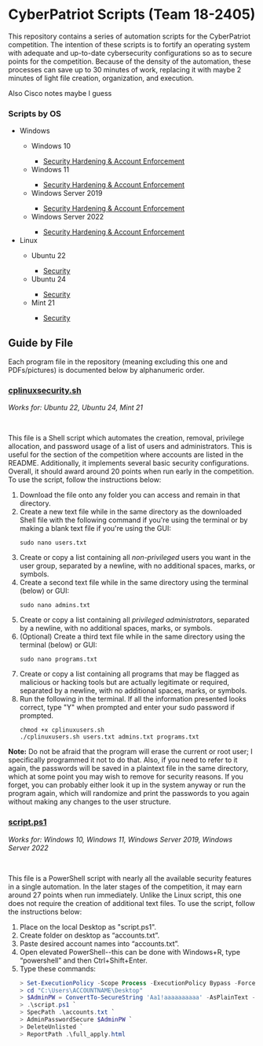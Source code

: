 # CyberPatriot Scripts (Team 18-2405)
<p>This repository contains a series of automation scripts for the CyberPatriot competition. The intention of these scripts is to fortify an operating system with adequate and up-to-date cybersecurity configurations so as to secure points for the competition. Because of the density of the automation, these processes can save up to 30 minutes of work, replacing it with maybe 2 minutes of light file creation, organization, and execution.</p>

<p>Also Cisco notes maybe I guess</p>
<h3>Scripts by OS</h3>
<ul>
  <li>Windows</li>
  <ul>
    <li>Windows 10</li>
      <ul><li><a href="Windows/script.ps1">Security Hardening & Account Enforcement</a></li></ul>
    <li>Windows 11</li>
      <ul><li><a href="Windows/script.ps1">Security Hardening & Account Enforcement</a></li></ul>
    <li>Windows Server 2019</li>
      <ul><li><a href="Windows/script.ps1">Security Hardening & Account Enforcement</a></li></ul>
    <li>Windows Server 2022</li>
      <ul><li><a href="Windows/script.ps1">Security Hardening & Account Enforcement</a></li></ul>
  </ul>
  <li>Linux</li>
  <ul>
    <li>Ubuntu 22</li>
    <ul>
      <li><a href="Linux/cplinuxsecurity.sh">Security</a></li>
    </ul>
    <li>Ubuntu 24</li>
    <ul>
      <li><a href="Linux/cplinuxsecurity.sh">Security</a></li>
    </ul>
    <li>Mint 21</li>
    <ul>
      <li><a href="Linux/cplinuxsecurity.sh">Security</a></li>
    </ul>
  </ul>
</ul>

<h2>Guide by File</h2>
<p>Each program file in the repository (meaning excluding this one and PDFs/pictures) is documented below by alphanumeric order.</p>

<h3><a href="Linux/cplinuxsecurity.sh">cplinuxsecurity.sh</a></h3>
<p><i>Works for: Ubuntu 22, Ubuntu 24, Mint 21</i></p>
<br>
<p>This file is a Shell script which automates the creation, removal, privilege allocation, and password usage of a list of users and administrators. This is useful for the section of the competition where accounts are listed in the README. Additionally, it implements several basic security configurations. Overall, it should award around 20 points when run early in the competition. To use the script, follow the instructions below:</p>
<ol>
  <li>Download the file onto any folder you can access and remain in that directory.</li>
  <li>Create a new text file while in the same directory as the downloaded Shell file with the following command if you're using the terminal or by making a blank text file if you're using the GUI:
  
  ```shell
  sudo nano users.txt
  ```
  </li>
  <li>Create or copy a list containing all <i>non-privileged</i> users you want in the user group, separated by a newline, with no additional spaces, marks, or symbols.</li>
  <li>Create a second text file while in the same directory using the terminal (below) or GUI:
  
  ```shell
  sudo nano admins.txt
  ```
  </li>
  <li>Create or copy a list containing all <i>privileged administrators</i>, separated by a newline, with no additional spaces, marks, or symbols.</li>
  <li>(Optional) Create a third text file while in the same directory using the terminal (below) or GUI:
  
  ```shell
  sudo nano programs.txt
  ```
  </li>
  <li>Create or copy a list containing all programs that may be flagged as malicious or hacking tools but are actually legitimate or required, separated by a newline, with no additional spaces, marks, or symbols.</li>
  <li>Run the following in the terminal. If all the information presented looks correct, type "Y" when prompted and enter your sudo password if prompted.

  ```shell
  chmod +x cplinuxusers.sh
  ./cplinuxusers.sh users.txt admins.txt programs.txt
  ```
  </li>
</ol>
<p><b>Note:</b> Do not be afraid that the program will erase the current or root user; I specifically programmed it not to do that. Also, if you need to refer to it again, the passwords will be saved in a plaintext file in the same directory, which at some point you may wish to remove for security reasons. If you forget, you can probably either look it up in the system anyway or run the program again, which will randomize and print the passwords to you again without making any changes to the user structure.</p>

<h3><a href="Windows/script.ps1">script.ps1</a></h3>
<p><i>Works for: Windows 10, Windows 11, Windows Server 2019, Windows Server 2022</i></p>
<br>
<p>This file is a PowerShell script with nearly all the available security features in a single automation. In the later stages of the competition, it may earn around 27 points when run immediately. Unlike the Linux script, this one does not require the creation of additional text files. To use the script, follow the instructions below:</p>
<ol>
  <li>Place on the local Desktop as "script.ps1".</li>
  <li>Create folder on desktop as “accounts.txt”.</li>
	<li>Paste desired account names into “accounts.txt”.</li>
  <li>Open elevated PowerShell--this can be done with Windows+R, type “powershell” and then Ctrl+Shift+Enter.</li>
  <li>Type these commands:
  
  ```powershell
  > Set-ExecutionPolicy -Scope Process -ExecutionPolicy Bypass -Force
  > cd "C:\Users\ACCOUNTNAME\Desktop"
  > $AdminPW = ConvertTo-SecureString 'Aa1!aaaaaaaaaa' -AsPlainText -Force
  > .\script.ps1 `
  > SpecPath .\accounts.txt `
  > AdminPasswordSecure $AdminPW `
  > DeleteUnlisted `
  > ReportPath .\full_apply.html
  ```
  </li>
</ol>
